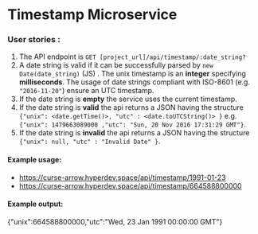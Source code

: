 # Timestamp Microservice

### User stories :

1. The API endpoint is `GET [project_url]/api/timestamp/:date_string?`
2. A date string is valid if it can be successfully parsed by `new Date(date_string)` (JS) . The unix timestamp is an **integer** specifying **milliseconds**. The usage of date strings compliant with ISO-8601 (e.g. `"2016-11-20"`) ensure an UTC timestamp.
3. If the date string is **empty** the service uses the current timestamp.
4. If the date string is **valid** the api returns a JSON having the structure 
`{"unix": <date.getTime()>, "utc" : <date.toUTCString()> }`
e.g. `{"unix": 1479663089000 ,"utc": "Sun, 20 Nov 2016 17:31:29 GMT"}`.
5. If the date string is **invalid** the api returns a JSON having the structure `{"unix": null, "utc" : "Invalid Date" }`.

#### Example usage:
* https://curse-arrow.hyperdev.space/api/timestamp/1991-01-23
* https://curse-arrow.hyperdev.space/api/timestamp/664588800000

#### Example output:
{"unix":664588800000,"utc":"Wed, 23 Jan 1991 00:00:00 GMT"}
